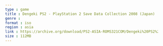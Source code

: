 ```yaml
---
type : game
title : Dengeki PS2 - PlayStation 2 Save Data Collection 2008 (Japan)
genre : 
format : iso
region : asia
link : https://archive.org/download/PS2-ASIA-ROMS321COM/Dengeki%20PS2%20-%20PlayStation%202%20Save%20Data%20Collection%202008%20%28Japan%29.7z
size : 112MB
---
```

